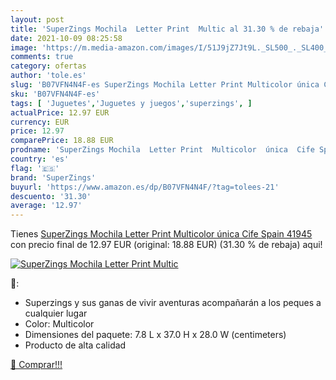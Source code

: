 ```yaml
---
layout: post
title: 'SuperZings Mochila  Letter Print  Multic al 31.30 % de rebaja'
date: 2021-10-09 08:25:58
image: 'https://m.media-amazon.com/images/I/51J9jZ7Jt9L._SL500_._SL400_.jpg'
comments: true
category: ofertas
author: 'tole.es'
slug: 'B07VFN4N4F-es SuperZings Mochila Letter Print Multicolor única Cife...'
sku: 'B07VFN4N4F-es'
tags: [ 'Juguetes','Juguetes y juegos','superzings', ]
actualPrice: 12.97 EUR
currency: EUR
price: 12.97
comparePrice: 18.88 EUR
prodname: 'SuperZings Mochila  Letter Print  Multicolor  única  Cife Spain 41945 '
country: 'es'
flag: '🇪🇸'
brand: 'SuperZings'
buyurl: 'https://www.amazon.es/dp/B07VFN4N4F/?tag=tolees-21'
descuento: '31.30'
average: '12.97'
---
```


Tienes [SuperZings Mochila  Letter Print  Multicolor  única  Cife Spain 41945 ](https://www.amazon.es/dp/B07VFN4N4F/?tag=tolees-21) con precio final de  12.97 EUR (original: 18.88 EUR) (31.30 %  de rebaja) aqui!

[![SuperZings Mochila  Letter Print  Multic](https://m.media-amazon.com/images/I/51J9jZ7Jt9L._SL500_._SL400_.jpg)](https://www.amazon.es/dp/B07VFN4N4F/?tag=tolees-21)

🔎:

- Superzings y sus ganas de vivir aventuras acompañarán a los peques a cualquier lugar
- Color: Multicolor
- Dimensiones del paquete: 7.8 L x 37.0 H x 28.0 W (centimeters)
- Producto de alta calidad

[🛒 Comprar!!!](https://www.amazon.es/dp/B07VFN4N4F/?tag=tolees-21)
